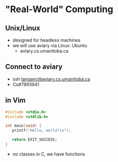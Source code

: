 # "Real-World" Computing

## Unix/Linux
- designed for headless machines
- we will use aviary via Linux: Ubuntu
    - aviary.cs.umanitoba.ca

## Connect to aviary
- ssh langanc@aviary.cs.umanitoba.ca
- Cs#7993941

## in Vim
```c
#include <stdio.h>
#include <stdlib.h>

int main(void) {
   printf("Hello, world!\n");

   return EXIT_SUCCESS;
}
```

- no classes in C, we have functions
